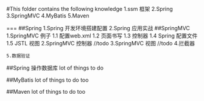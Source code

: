 #This folder contains the following knowledge
    1.ssm 框架
    2.Spring
    3.SpringMVC
    4.MyBatis
    5.Maven
    
===
##Spring 
    1.Spring 开发环境搭建配置
    2.Spring 应用实战
##SpringMVC
    1.SpringMVC 例子
        1.1 配置web.xml
        1.2 页面书写
        1.3 控制器
        1.4 Spring 配置文件
        1.5 JSTL 视图
    2.SpringMVC 控制器
        //todo
    3.SpringMVC 视图
        //todo
    4.拦截器
        
    5.数据验证
    
##Spring 操作数据库
     lot of things to do 
    
    
    
##MyBatis 
    lot of things to do too
    
    
##Maven
     lot of things to do too
    
    
        